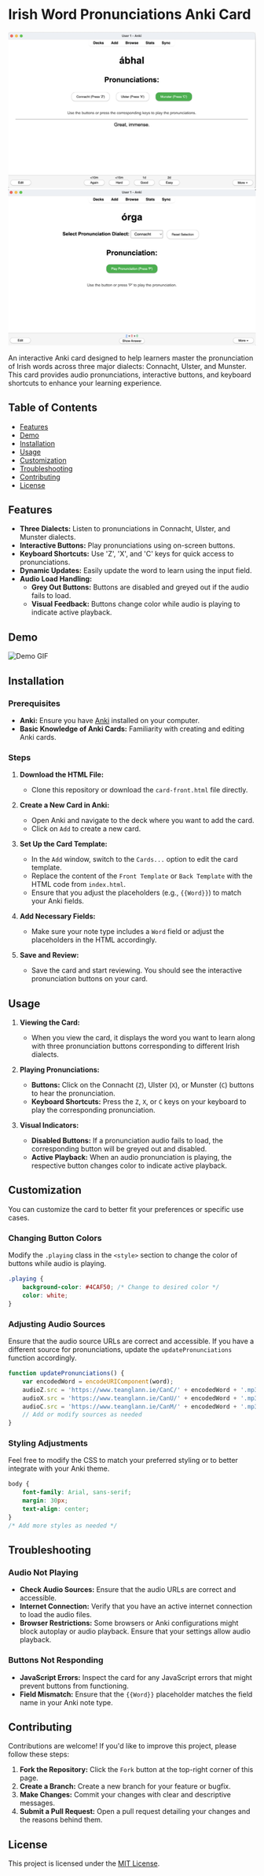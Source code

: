 # Irish Word Pronunciations Anki Card

![Irish Pronunciations](./assets/screenshot01.png) 
![Irish Pronunciations](./assets/screenshot02.png) 

An interactive Anki card designed to help learners master the pronunciation of Irish words across three major dialects: Connacht, Ulster, and Munster. This card provides audio pronunciations, interactive buttons, and keyboard shortcuts to enhance your learning experience.

## Table of Contents

- [Features](#features)
- [Demo](#demo)
- [Installation](#installation)
- [Usage](#usage)
- [Customization](#customization)
- [Troubleshooting](#troubleshooting)
- [Contributing](#contributing)
- [License](#license)

## Features

- **Three Dialects:** Listen to pronunciations in Connacht, Ulster, and Munster dialects.
- **Interactive Buttons:** Play pronunciations using on-screen buttons.
- **Keyboard Shortcuts:** Use 'Z', 'X', and 'C' keys for quick access to pronunciations.
- **Dynamic Updates:** Easily update the word to learn using the input field.
- **Audio Load Handling:**
  - **Grey Out Buttons:** Buttons are disabled and greyed out if the audio fails to load.
  - **Visual Feedback:** Buttons change color while audio is playing to indicate active playback.

## Demo

![Demo GIF](https://example.com/demo.gif) <!-- Replace with actual demo GIF URL -->

## Installation

### Prerequisites

- **Anki:** Ensure you have [Anki](https://apps.ankiweb.net/) installed on your computer.
- **Basic Knowledge of Anki Cards:** Familiarity with creating and editing Anki cards.

### Steps

1. **Download the HTML File:**
   - Clone this repository or download the `card-front.html` file directly.

2. **Create a New Card in Anki:**
   - Open Anki and navigate to the deck where you want to add the card.
   - Click on `Add` to create a new card.

3. **Set Up the Card Template:**
   - In the `Add` window, switch to the `Cards...` option to edit the card template.
   - Replace the content of the `Front Template` or `Back Template` with the HTML code from `index.html`.
   - Ensure that you adjust the placeholders (e.g., `{{Word}}`) to match your Anki fields.

4. **Add Necessary Fields:**
   - Make sure your note type includes a `Word` field or adjust the placeholders in the HTML accordingly.

5. **Save and Review:**
   - Save the card and start reviewing. You should see the interactive pronunciation buttons on your card.

## Usage

1. **Viewing the Card:**
   - When you view the card, it displays the word you want to learn along with three pronunciation buttons corresponding to different Irish dialects.

2. **Playing Pronunciations:**
   - **Buttons:** Click on the Connacht (`Z`), Ulster (`X`), or Munster (`C`) buttons to hear the pronunciation.
   - **Keyboard Shortcuts:** Press the `Z`, `X`, or `C` keys on your keyboard to play the corresponding pronunciation.

3. **Visual Indicators:**
   - **Disabled Buttons:** If a pronunciation audio fails to load, the corresponding button will be greyed out and disabled.
   - **Active Playback:** When an audio pronunciation is playing, the respective button changes color to indicate active playback.

## Customization

You can customize the card to better fit your preferences or specific use cases.

### Changing Button Colors

Modify the `.playing` class in the `<style>` section to change the color of buttons while audio is playing.

```css
.playing {
    background-color: #4CAF50; /* Change to desired color */
    color: white;
}
```

### Adjusting Audio Sources

Ensure that the audio source URLs are correct and accessible. If you have a different source for pronunciations, update the `updatePronunciations` function accordingly.

```javascript
function updatePronunciations() {
    var encodedWord = encodeURIComponent(word);
    audioZ.src = 'https://www.teanglann.ie/CanC/' + encodedWord + '.mp3'; // Connacht
    audioX.src = 'https://www.teanglann.ie/CanU/' + encodedWord + '.mp3'; // Ulster
    audioC.src = 'https://www.teanglann.ie/CanM/' + encodedWord + '.mp3'; // Munster
    // Add or modify sources as needed
}
```

### Styling Adjustments

Feel free to modify the CSS to match your preferred styling or to better integrate with your Anki theme.

```css
body {
    font-family: Arial, sans-serif;
    margin: 30px;
    text-align: center;
}
/* Add more styles as needed */
```

## Troubleshooting

### Audio Not Playing

- **Check Audio Sources:** Ensure that the audio URLs are correct and accessible.
- **Internet Connection:** Verify that you have an active internet connection to load the audio files.
- **Browser Restrictions:** Some browsers or Anki configurations might block autoplay or audio playback. Ensure that your settings allow audio playback.

### Buttons Not Responding

- **JavaScript Errors:** Inspect the card for any JavaScript errors that might prevent buttons from functioning.
- **Field Mismatch:** Ensure that the `{{Word}}` placeholder matches the field name in your Anki note type.

## Contributing

Contributions are welcome! If you'd like to improve this project, please follow these steps:

1. **Fork the Repository:** Click the `Fork` button at the top-right corner of this page.
2. **Create a Branch:** Create a new branch for your feature or bugfix.
3. **Make Changes:** Commit your changes with clear and descriptive messages.
4. **Submit a Pull Request:** Open a pull request detailing your changes and the reasons behind them.

## License

This project is licensed under the [MIT License](LICENSE).

